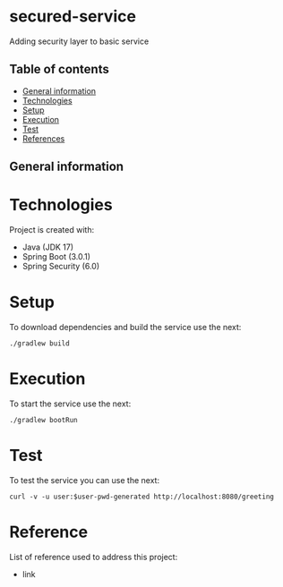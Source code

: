 # secured-service
Adding security layer to basic service

## Table of contents
* [General information](#general-information)
* [Technologies](#technologies)
* [Setup](#setup)
* [Execution](#execution)
* [Test](#test)
* [References](#reference)

## General information

# Technologies
Project is created with:
* Java (JDK 17)
* Spring Boot (3.0.1)
* Spring Security (6.0)

# Setup
To download dependencies and build the service use the next:
```shell
./gradlew build
```

# Execution
To start the service use the next:
```shell
./gradlew bootRun
```

# Test
To test the service you can use the next:
```shell
curl -v -u user:$user-pwd-generated http://localhost:8080/greeting
```

# Reference
List of reference used to address this project:
* link